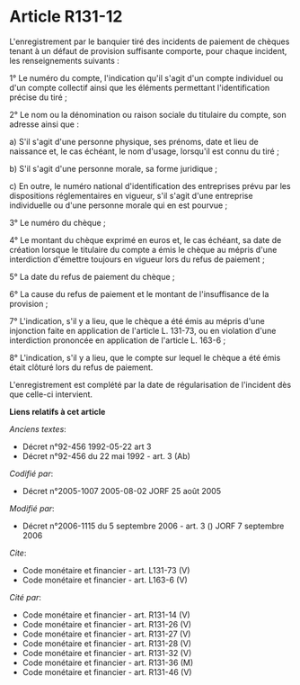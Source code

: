 # Article R131-12

L'enregistrement par le banquier tiré des incidents de paiement de chèques tenant à un défaut de provision suffisante
comporte, pour chaque incident, les renseignements suivants : 

1° Le numéro du compte, l'indication qu'il s'agit d'un compte individuel ou d'un compte collectif ainsi que les éléments
permettant l'identification précise du tiré ; 

2° Le nom ou la dénomination ou raison sociale du titulaire du compte, son adresse ainsi que : 

a) S'il s'agit d'une personne physique, ses prénoms, date et lieu de naissance et, le cas échéant, le nom d'usage, lorsqu'il
est connu du tiré ; 

b) S'il s'agit d'une personne morale, sa forme juridique ; 

c) En outre, le numéro national d'identification des entreprises prévu par les dispositions réglementaires en vigueur, s'il
s'agit d'une entreprise individuelle ou d'une personne morale qui en est pourvue ; 

3° Le numéro du chèque ; 

4° Le montant du chèque exprimé en euros et, le cas échéant, sa date de création lorsque le titulaire du compte a émis le
chèque au mépris d'une interdiction d'émettre toujours en vigueur lors du refus de paiement ; 

5° La date du refus de paiement du chèque ; 

6° La cause du refus de paiement et le montant de l'insuffisance de la provision ; 

7° L'indication, s'il y a lieu, que le chèque a été émis au mépris d'une injonction faite en application de l'article L.
131-73, ou en violation d'une interdiction prononcée en application de l'article L. 163-6 ; 

8° L'indication, s'il y a lieu, que le compte sur lequel le chèque a été émis était clôturé lors du refus de paiement. 

L'enregistrement est complété par la date de régularisation de l'incident dès que celle-ci intervient.

**Liens relatifs à cet article**

_Anciens textes_:

  - Décret n°92-456 1992-05-22 art 3
  - Décret n°92-456 du 22 mai 1992 - art. 3 (Ab)

_Codifié par_:

  - Décret n°2005-1007 2005-08-02 JORF 25 août 2005

_Modifié par_:

  - Décret n°2006-1115 du 5 septembre 2006 - art. 3 () JORF 7 septembre 2006

_Cite_:

  - Code monétaire et financier - art. L131-73 (V)
  - Code monétaire et financier - art. L163-6 (V)

_Cité par_:

  - Code monétaire et financier - art. R131-14 (V)
  - Code monétaire et financier - art. R131-26 (V)
  - Code monétaire et financier - art. R131-27 (V)
  - Code monétaire et financier - art. R131-28 (V)
  - Code monétaire et financier - art. R131-32 (V)
  - Code monétaire et financier - art. R131-36 (M)
  - Code monétaire et financier - art. R131-46 (V)
